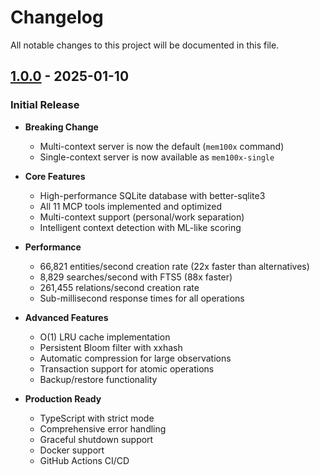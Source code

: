 # Changelog

All notable changes to this project will be documented in this file.

## [1.0.0] - 2025-01-10

### Initial Release

- **Breaking Change**
  - Multi-context server is now the default (`mem100x` command)
  - Single-context server is now available as `mem100x-single`

- **Core Features**
  - High-performance SQLite database with better-sqlite3
  - All 11 MCP tools implemented and optimized
  - Multi-context support (personal/work separation)
  - Intelligent context detection with ML-like scoring

- **Performance**
  - 66,821 entities/second creation rate (22x faster than alternatives)
  - 8,829 searches/second with FTS5 (88x faster)
  - 261,455 relations/second creation rate
  - Sub-millisecond response times for all operations

- **Advanced Features**
  - O(1) LRU cache implementation
  - Persistent Bloom filter with xxhash
  - Automatic compression for large observations
  - Transaction support for atomic operations
  - Backup/restore functionality

- **Production Ready**
  - TypeScript with strict mode
  - Comprehensive error handling
  - Graceful shutdown support
  - Docker support
  - GitHub Actions CI/CD

[1.0.0]: https://github.com/OneTrueJASH/Mem100X/releases/tag/v1.0.0